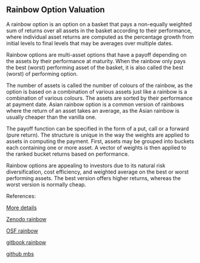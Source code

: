 ## Rainbow Option Valuation

A rainbow option is an option on a basket that pays a non-equally weighted sum of returns over all assets in the basket according to their performance, where individual asset returns are computed as the percentage growth from initial levels to final levels that may be averages over multiple dates.

Rainbow options are multi-asset options that have a payoff depending on the assets by their performance at maturity. When the rainbow only pays the best (worst) performing asset of the basket, it is also called the best (worst) of performing option.

The number of assets is called the number of colours of the rainbow, as the option is based on a combination of various assets just like a rainbow is a combination of various colours. The assets are sorted by their performance at payment date. Asian rainbow option is a common version of rainbows where the return of an asset takes an average, as the Asian rainbow is usually cheaper than the vanilla one. 

The payoff function can be specified in the form of a put, call or a forward (pure return). The structure is unique in the way the weights are applied to assets in computing the payment. First, assets may be grouped into buckets each containing one or more asset. A vector of weights is then applied to the ranked bucket returns based on performance. 

Rainbow options are appealing to investors due to its natural risk diversification, cost efficiency, and weighted average on the best or worst performing assets. The best version offers higher returns, whereas the worst version is normally cheap.



References:
   
[More details](./EqRainbow-24.pdf)   
   
[Zenodo rainbow](https://zenodo.org/record/5759794)
   
[OSF rainbow](https://osf.io/47zwk/download)

[gitbook rainbow](https://davidlee1203.gitbook.io/rainbow-option/)

[github mbs](https://github.com/timxiao1203/MBS-Model)
